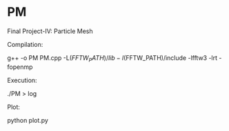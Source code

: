 # PM
Final Project-IV: Particle Mesh


Compilation:

g++ -o PM PM.cpp -L$(FFTW_PATH)/lib -I$(FFTW_PATH)/include -lfftw3 -lrt -fopenmp

Execution:

./PM > log

Plot:

python plot.py
